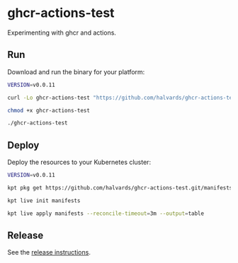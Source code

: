 # ghcr-actions-test

Experimenting with ghcr and actions.

## Run

Download and run the binary for your platform:

```sh
VERSION=v0.0.11

curl -Lo ghcr-actions-test "https://github.com/halvards/ghcr-actions-test/releases/download/$VERSION/ghcr-actions-test_$(uname -s)_$(uname -m)"

chmod +x ghcr-actions-test

./ghcr-actions-test
```

## Deploy

Deploy the resources to your Kubernetes cluster:

```sh
VERSION=v0.0.11

kpt pkg get https://github.com/halvards/ghcr-actions-test.git/manifests@$VERSION manifests

kpt live init manifests

kpt live apply manifests --reconcile-timeout=3m --output=table
```

## Release

See the [release instructions](docs/release.md).
